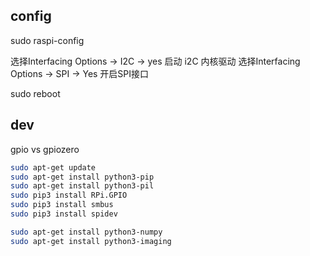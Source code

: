 ## config
sudo raspi-config 

选择Interfacing Options -> I2C -> yes 启动 i2C 内核驱动
选择Interfacing Options -> SPI -> Yes  开启SPI接口

sudo reboot

## dev
gpio vs gpiozero

```sh
sudo apt-get update
sudo apt-get install python3-pip
sudo apt-get install python3-pil
sudo pip3 install RPi.GPIO
sudo pip3 install smbus
sudo pip3 install spidev

sudo apt-get install python3-numpy
sudo apt-get install python3-imaging
```
<!--stackedit_data:
eyJoaXN0b3J5IjpbMTU5NzAxNTcyNiwxMTg3ODk5MDAyLDkxNj
UxNTc1MiwtMzQ5NjM5MzMwLDg0NDcyMjc2NSwxMDE4MDkxNDU5
XX0=
-->